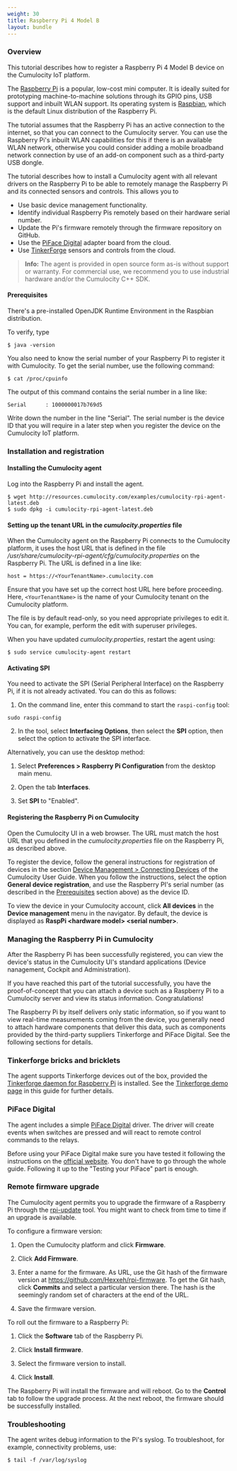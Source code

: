 ```yaml
---
weight: 30
title: Raspberry Pi 4 Model B
layout: bundle
---
```



### Overview

This tutorial describes how to register a Raspberry Pi 4 Model B device on the Cumulocity IoT platform.

The [Raspberry Pi](http://en.wikipedia.org/wiki/Raspberry_Pi) is a popular, low-cost mini computer. It is ideally suited for prototyping machine-to-machine solutions through its GPIO pins, USB support and inbuilt WLAN support. Its operating system is [Raspbian](http://www.raspberrypi.org/downloads), which is the default Linux distribution of the Raspberry Pi.

The tutorial assumes that the Raspberry Pi has an active connection to the internet, so that you can connect to the Cumulocity server. You can use the Raspberry Pi's inbuilt WLAN capabilities for this if there is an available WLAN network, otherwise you could consider adding a mobile broadband network connection by use of an add-on component such as a third-party USB dongle.

The tutorial describes how to install a Cumulocity agent with all relevant drivers on the Raspberry Pi to be able to remotely manage the Raspberry Pi and its connected sensors and controls. This allows you to

* Use basic device management functionality.
* Identify individual Raspberry Pis remotely based on their hardware serial number.
* Update the Pi's firmware remotely through the firmware repository on GitHub.
* Use the [PiFace Digital](http://www.element14.com/community/docs/DOC-52857/l/piface-digital-for-raspberry-pi) adapter board from the cloud.
* Use [TinkerForge](/guides/images/devices/tinkerforge) sensors and controls from the cloud.

> **Info:** The agent is provided in open source form as-is without support or warranty. For commercial use, we recommend you to use industrial hardware and/or the Cumulocity C++ SDK.

#### Prerequisites

There's a pre-installed OpenJDK Runtime Environment in the Raspbian distribution.  

To verify, type

```shell
$ java -version
```

You also need to know the serial number of your Raspberry Pi to register it with Cumulocity. To get the serial number, use the following command:

```shell
$ cat /proc/cpuinfo
```

The output of this command contains the serial number in a line like:

```shell
Serial		: 1000000017b769d5
```

Write down the number in the line "Serial". The serial number is the device ID that you will require in a later step when you register the device on the Cumulocity IoT platform. 


### Installation and registration

#### Installing the Cumulocity agent

Log into the Raspberry Pi and install the agent.

```shell
$ wget http://resources.cumulocity.com/examples/cumulocity-rpi-agent-latest.deb
$ sudo dpkg -i cumulocity-rpi-agent-latest.deb
```

#### Setting up the tenant URL in the _cumulocity.properties_ file

When the Cumulocity agent on the Raspberry Pi connects to the Cumulocity platform, it uses the host URL that is defined in the file 
*/usr/share/cumulocity-rpi-agent/cfg/cumulocity.properties* on the Raspberry Pi. The URL is defined in a line like:

````shell
host = https://<YourTenantName>.cumulocity.com
````

Ensure that you have set up the correct host URL here before proceeding. Here, `<YourTenantName>` is the name of your Cumulocity tenant on the Cumulocity platform.

The file is by default read-only, so you need appropriate privileges to edit it. You can, for example, perform the edit with superuser privileges.
>
When you have updated *cumulocity.properties*, restart the agent using:

````shell
$ sudo service cumulocity-agent restart
````


#### Activating SPI

You need to activate the SPI (Serial Peripheral Interface) on the Raspberry Pi, if it is not already activated. You can do this as follows:

1.	On the command line, enter this command to start the `raspi-config` tool:

````shell
sudo raspi-config
````

2.	In the tool, select **Interfacing Options**, then select the **SPI** option, then select the option to activate the SPI interface.

Alternatively, you can use the desktop method:

1.	Select **Preferences > Raspberry Pi Configuration** from the desktop main menu.

2.	Open the tab **Interfaces**.

3.	Set **SPI** to "Enabled".


#### Registering the Raspberry Pi on Cumulocity

Open the Cumulocity UI in a web browser. The URL must match the host URL that you defined in the *cumulocity.properties* file on the Raspberry Pi, as described above.

To register the device, follow the general instructions for registration of devices in the section [Device Management > Connecting Devices](/users-guide/device-management/#connecting-devices) of the Cumulocity User Guide. When you follow the instructions, select the option **General device registration**, and use the Raspberry PI's serial number (as described in the [Prerequisites](#prerequisites) section above) as the device ID. 

To view the device in your Cumulocity account, click **All devices** in the **Device management** menu in the navigator. By default, the device is displayed as **RaspPi \<hardware model> \<serial number>**. 

### Managing the Raspberry Pi in Cumulocity

After the Raspberry Pi has been successfully registered, you can view the device's status in the Cumulocity UI's standard applications (Device nanagement, Cockpit and Administration).

If you have reached this part of the tutorial successfully, you have the proof-of-concept that you can attach a device such as a Raspberry Pi to a Cumulocity server and view its status information. Congratulations!

The Raspberry Pi by itself delivers only static information, so if you want to view real-time measurements coming from the device, you generally need to attach hardware components that deliver this data, such as components provided by the third-party suppliers Tinkerforge and PiFace Digital. See the following sections for details. 

### Tinkerforge bricks and bricklets

The agent supports Tinkerforge devices out of the box, provided the [Tinkerforge daemon for Raspberry Pi](http://www.tinkerforge.com/de/doc/Embedded/Raspberry_Pi.html) is installed. See the [Tinkerforge demo page](../tinkerforge) in this guide for further details.

### PiFace Digital

The agent includes a simple [PiFace Digital](http://www.element14.com/community/docs/DOC-52857/l/piface-digital-for-raspberry-pi) driver. The driver will create events when switches are pressed and will react to remote control commands to the relays.

Before using your PiFace Digital make sure you have tested it following the instructions on the [official website](http://www.piface.org.uk/guides/Install_PiFace_Software/). You don't have to go through the whole guide. Following it up to the "Testing your PiFace" part is enough.

### Remote firmware upgrade

The Cumulocity agent permits you to upgrade the firmware of a Raspberry Pi through the [rpi-update](https://github.com/Hexxeh/rpi-update) tool. You might want to check from time to time if an upgrade is available.  

To configure a firmware version:

1. Open the Cumulocity platform and click **Firmware**.

2. Click **Add Firmware**.

3. Enter a name for the firmware. As URL, use the Git hash of the firmware version at https://github.com/Hexxeh/rpi-firmware. To get the Git hash, click **Commits** and select a particular version there. The hash is the seemingly random set of characters at the end of the URL.

4. Save the firmware version.

To roll out the firmware to a Raspberry Pi:

1. Click the **Software** tab of the Raspberry Pi.

2. Click **Install firmware**.

3. Select the firmware version to install.

4. Click **Install**.

The Raspberry Pi will install the firmware and will reboot. Go to the **Control** tab to follow the upgrade process. At the next reboot, the firmware should be successfully installed.

### Troubleshooting

The agent writes debug information to the Pi's syslog. To troubleshoot, for example, connectivity problems, use:

```shell
$ tail -f /var/log/syslog
```
